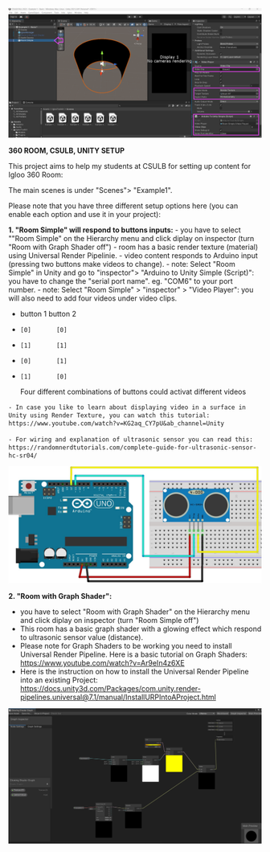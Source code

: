 
![Alt Text](UnityScreenshot01.png)


**360 ROOM, CSULB, UNITY SETUP**



This project aims to help my students at CSULB for setting up content for Igloo 360 Room:

The main scenes is under "Scenes"> "Example1". 

Please note that you have three different setup options here (you can enable each option and use it in your project):


**1. "Room Simple" will respond to buttons inputs:**
    - you have to select ""Room Simple" on the Hierarchy menu and click diplay on inspector (turn "Room with Graph Shader off")
    - room has a basic render texture (material) using Universal Render Pipelinie.
    - video content responds to Arduino input (pressing two buttons make videos to change). 
    - note: Select "Room Simple" in Unity and go to "inspector"> "Arduino to Unity Simple (Script)": you have to change the "serial port name". eg. "COM6" to your port number.
    - note: Select "Room Simple" > "inspector" > "Video Player": you will also need to add four videos under video clips. 
    
   -  button 1 button 2
   -     [0]       [0]
   -     [1]       [1]
   -     [0]       [1]
   -     [1]       [0] 
       Four different combinations of buttons could activat different videos 


    - In case you like to learn about displaying video in a surface in Unity using Render Texture, you can watch this tutorial: https://www.youtube.com/watch?v=KG2aq_CY7pU&ab_channel=Unity

    - For wiring and explanation of ultrasonic sensor you can read this: https://randomnerdtutorials.com/complete-guide-for-ultrasonic-sensor-hc-sr04/

![GraphShader](arduinoUltrasonic.png)


**2. "Room with Graph Shader":**
- you have to select "Room with Graph Shader" on the Hierarchy menu and click diplay on inspector (turn "Room Simple off")
- This room has a basic graph shader with a glowing effect which respond to ultrasonic sensor value (distance). 
- Please note for Graph Shaders to be working you need to install Universal Render Pipeline. Here is a basic tutorial on Graph Shaders: https://www.youtube.com/watch?v=Ar9eIn4z6XE
- Here is the instruction on how to install the Universal Render Pipeline into an existing Project: https://docs.unity3d.com/Packages/com.unity.render-pipelines.universal@7.1/manual/InstallURPIntoAProject.html

![GraphShader](UnityScreenshot02.png)

